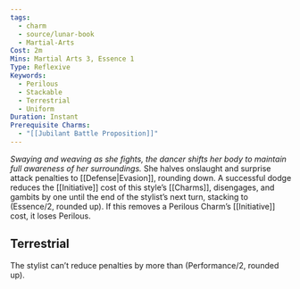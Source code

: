 ```yaml
---
tags:
  - charm
  - source/lunar-book
  - Martial-Arts
Cost: 2m
Mins: Martial Arts 3, Essence 1
Type: Reflexive
Keywords:
  - Perilous
  - Stackable
  - Terrestrial
  - Uniform
Duration: Instant
Prerequisite Charms:
  - "[[Jubilant Battle Proposition]]"
---
```

*Swaying and weaving as she fights, the dancer shifts her body to maintain full awareness of her surroundings.*
She halves onslaught and surprise attack penalties to [[Defense|Evasion]], rounding down. A successful dodge reduces the [[Initiative]] cost of this style’s [[Charms]], disengages, and gambits by one until the end of the stylist’s next turn, stacking to (Essence/2, rounded up). If this removes a Perilous Charm’s [[Initiative]] cost, it loses Perilous. 
## Terrestrial
The stylist can’t reduce penalties by more than (Performance/2, rounded up).